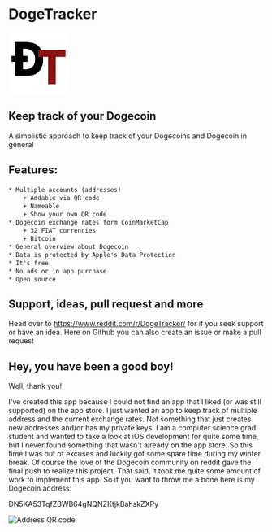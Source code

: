 #  DogeTracker
![DogeTracker Logo](./DogeTracker/Assets.xcassets/AppIcon.appiconset/Icon-60@2x.png)

## Keep track of your Dogecoin

A simplistic approach to keep track of your Dogecoins and Dogecoin in general

## Features:

	* Multiple accounts (addresses)
		+ Addable via QR code
		+ Nameable
		+ Show your own QR code
	* Dogecoin exchange rates form CoinMarketCap
		+ 32 FIAT currencies
		+ Bitcoin
	* General overview about Dogecoin
	* Data is protected by Apple's Data Protection
	* It's free
	* No ads or in app purchase
	* Open source

## Support, ideas, pull request and more

Head over to https://www.reddit.com/r/DogeTracker/ for if you seek support or have an idea. Here on Github you can also create an issue or make a pull request

## Hey, you have been a good boy!

Well, thank you! 

I've created this app because I could not find an app that I liked (or was still supported) on the app store. I just wanted an app to keep track of multiple address and the current exchange rates. Not something that just creates new addresses and/or has my private keys. I am a computer science grad student and wanted to take a look at iOS development for quite some time, but I never found something that wasn't already on the app store. So this time I was out of excuses and luckily got some spare time during my winter break. Of course the love of the Dogecoin community on reddit gave the final push to realize this project. That said, it took me quite some amount of work to implement this app. So if you want to throw me a bone here is my Dogecoin address:

DN5KA53TqfZBWB64gNQNZKtjkBahskZXPy

![Address QR code](https://dogechain.info/api/v1/address/qrcode/DN5KA53TqfZBWB64gNQNZKtjkBahskZXPy)
